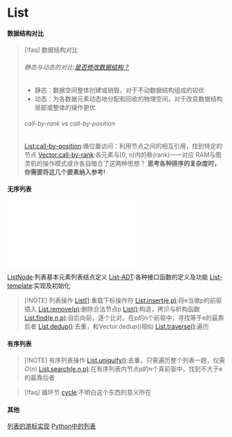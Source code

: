 # List

#### 数据结构对比

> [!faq] 数据结构对比
> ###### 静态与动态的对比:[是否修改数据结构？](files/slides/Tsinghua-DSA-2024Fall-chapter/03.List.pdf#page=2)
> - 静态：数据空间整体创建或销毁，对于不动数据结构组成的较优
> - 动态：为各数据元素动态地分配和回收的物理空间，对于改变数据结构局部或整体的操作更优
> ###### call-by-rank vs call-by-position
> [List:call-by-position](files/slides/Tsinghua-DSA-2024Fall-chapter/03.List.pdf#page=4):循位置访问：利用节点之间的相互引用，找到特定的节点
> [Vector:call-by-rank](files/slides/Tsinghua-DSA-2024Fall-chapter/02.Vector.pdf#page=6):各元素与\[0, n)内的秩(rank)一一对应
> RAM与图灵机的操作模式或许各自暗合了这两种思想？
> **思考各种排序的复杂度时，你需要将这几个要素纳入参考!**

#### 无序列表

![List](files/slides/Tsinghua-DSA-2024Fall-chapter/03.List.pdf#page=3)

[ListNode](files/slides/Tsinghua-DSA-2024Fall-chapter/03.List.pdf#page=6):列表基本元素列表结点定义
[List-ADT](files/slides/Tsinghua-DSA-2024Fall-chapter/03.List.pdf#page=8):各种接口函数的定义及功能
[List-template](files/slides/Tsinghua-DSA-2024Fall-chapter/03.List.pdf#page=8):实现及初始化

> [!NOTE] 列表操作
> [List[]](files/slides/Tsinghua-DSA-2024Fall-chapter/03.List.pdf#page=11):重载下标操作符
> [List.insert(e,p)](files/slides/Tsinghua-DSA-2024Fall-chapter/03.List.pdf#page=13):将e当做p的前驱插入
> [List.remove(p)](files/slides/Tsinghua-DSA-2024Fall-chapter/03.List.pdf#page=15):删除合法节点p
> [List()](files/slides/Tsinghua-DSA-2024Fall-chapter/03.List.pdf#page=18):构造，拷贝与析构函数
> [List.find(e,n,p)](files/slides/Tsinghua-DSA-2024Fall-chapter/03.List.pdf#page=21):自后向前，逐个比对。在p的n个前驱中，寻找等于e的最靠后者
> [List.dedup()](files/slides/Tsinghua-DSA-2024Fall-chapter/03.List.pdf#page=22):去重，和Vector.dedup()相似
> [List.traverse()](files/slides/Tsinghua-DSA-2024Fall-chapter/03.List.pdf#page=24):遍历

#### 有序列表

> [!NOTE] 有序列表操作
> [List.uniquify()](files/slides/Tsinghua-DSA-2024Fall-chapter/03.List.pdf#page=11):去重，只需遍历整个列表一趟，仅需$O(n)$
> [List.search(e,n,p)](files/slides/Tsinghua-DSA-2024Fall-chapter/03.List.pdf#page=11):在有序列表内节点p的n个真前驱中，找到不大于e的最靠后者

 > [!faq] 循环节
> [cycle](files/slides/Tsinghua-DSA-2024Fall-chapter/03.List.pdf#page=38):不明白这个东西的意义所在

#### 其他

[列表的游标实现](files/slides/Tsinghua-DSA-2024Fall-chapter/03.List.pdf#page=61)
[Python中的列表](files/slides/Tsinghua-DSA-2024Fall-chapter/03.List.pdf#page=74)